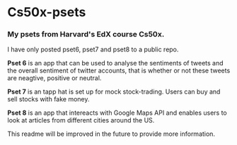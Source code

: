 # Cs50x-psets
### My psets from Harvard's EdX course Cs50x.

I have only posted pset6, pset7 and pset8 to a public repo.

**Pset 6** is an app that can be used to analyse the sentiments of tweets and the overall sentiment of twitter accounts,
that is whether or not these tweets are neagtive, positive or neutral.

**Pset 7** is an tapp hat is set up for mock stock-trading. Users can buy and sell stocks with fake money.

**Pset 8** is an app that intereacts with Google Maps API and enables users to look at articles from different cities around the US.

This readme will be improved in the future to provide more information.
